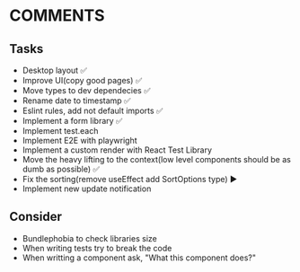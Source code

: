 # COMMENTS

## Tasks

- Desktop layout :white_check_mark:
- Improve UI(copy good pages) :white_check_mark:
- Move types to dev dependecies :white_check_mark:
- Rename date to timestamp :white_check_mark:
- Eslint rules, add not default imports :white_check_mark:
- Implement a form library :white_check_mark:
- Implement test.each
- Implement E2E with playwright
- Implement a custom render with React Test Library
- Move the heavy lifting to the context(low level components should be as dumb as possible) :white_check_mark:
- Fix the sorting(remove useEffect add SortOptions type) ▶️
- Implement new update notification

## Consider

- Bundlephobia to check libraries size
- When writing tests try to break the code
- When writting a component ask, "What this component does?"
